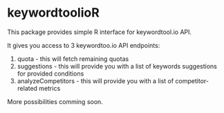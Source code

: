 # keywordtoolioR
 
This package provides simple R interface for keywordtool.io API.

It gives you access to 3 keywordtoo.io API endpoints:

1) quota - this will fetch remaining quotas
2) suggestions - this will provide you with a list of keywords suggestions for provided conditions
3) analyzeCompetitors - this will provide you with a list of competitor-related metrics

More possibilities comming soon.

